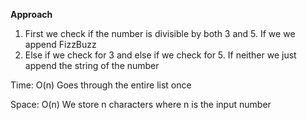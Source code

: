 **Approach**



1. First we check if the number is divisible by both 3 and 5. If we we append FizzBuzz
2. Else if we check for 3 and else if we check for 5. If neither we just append the string of the number



Time: O(n) Goes through the entire list once



Space: O(n) We store n characters where n is the input number